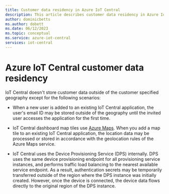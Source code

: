 ```yaml
---
title: Customer data residency in Azure IoT Central
description: This article describes customer data residency in Azure IoT Central applications and how it relates to Azure geographies.
author: dominicbetts
ms.author: dobett
ms.date: 06/12/2023
ms.topic: conceptual
ms.service: azure-iot-central
services: iot-central
---
```


# Azure IoT Central customer data residency​

IoT Central doesn't store customer data outside of the customer specified geography except for the following scenarios:

- When a new user is added to an existing IoT Central application, the user's email ID may be stored outside of the geography until the invited user accesses the application for the first time.

- IoT Central dashboard map tiles use [Azure Maps](../../azure-maps/about-azure-maps.md). When you add a map tile to an existing IoT Central application, the location data may be processed or stored in accordance with the geolocation rules of the Azure Maps service.

- IoT Central uses the Device Provisioning Service (DPS) internally. DPS uses the same device provisioning endpoint for all provisioning service instances, and performs traffic load balancing to the nearest available service endpoint. As a result, authentication secrets may be temporarily transferred outside of the region where the DPS instance was initially created. However, once the device is connected, the device data flows directly to the original region of the DPS instance.
